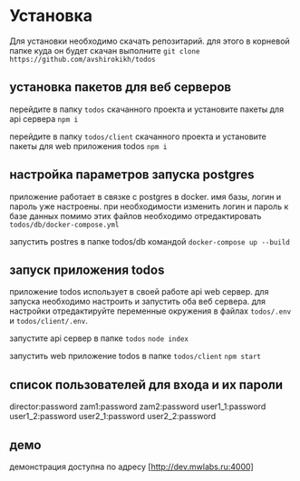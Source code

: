 # Установка 
Для установки необходимо скачать репозитарий. для этого в корневой папке куда он будет скачан выполните
`git clone https://github.com/avshirokikh/todos`

## установка пакетов для веб серверов
перейдите в папку `todos` скачанного проекта  и установите пакеты для api сервера 
  `npm i`

перейдите в папку `todos/client` скачанного проекта  и установите пакеты для web приложения todos 
  `npm i`

## настройка параметров запуска postgres
приложение работает в связке с postgres в docker. имя базы, логин и пароль уже настроены. при необходимости изменить логин и пароль к базе данных помимо этих файлов необходимо отредактировать `todos/db/docker-compose.yml`

запустить postres в папке todos/db командой
  `docker-compose up --build`

## запуск приложения todos
приложение todos использует в своей работе api web сервер. для запуска необходимо настроить и запустить оба веб сервера. для настройки отредактируйте переменные окружения в файлах `todos/.env` и `todos/client/.env`. 

запустите api сервер в папке `todos`
  `node index`

запустить web приложение todos в папке `todos/client`
  `npm start`

## список пользователей для входа и их пароли
director:password
zam1:password
zam2:password
user1_1:password
user1_2:password
user2_1:password
user2_2:password

## демо
демонстрация доступна по адресу [http://dev.mwlabs.ru:4000]


